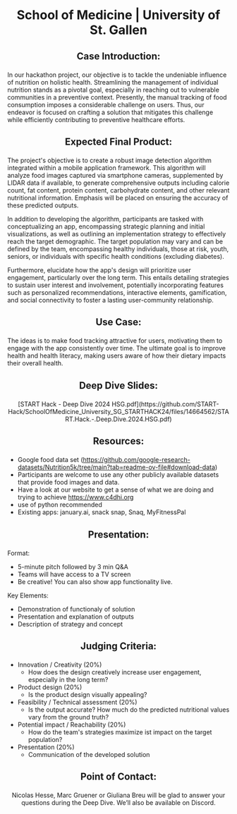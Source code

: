 # <p align="center"> School of Medicine | University of St. Gallen </p>

## <p align="center"> Case Introduction: </p>

In our hackathon project, our objective is to tackle the undeniable influence of nutrition on holistic health. Streamlining the management of individual nutrition stands as a pivotal goal, especially in reaching out to vulnerable communities in a preventive context. Presently, the manual tracking of food consumption imposes a considerable challenge on users. Thus, our endeavor is focused on crafting a solution that mitigates this challenge while efficiently contributing to preventive healthcare efforts.

## <p align="center"> Expected Final Product: </p>

The project's objective is to create a robust image detection algorithm integrated within a mobile application framework. This algorithm will analyze food images captured via smartphone cameras, supplemented by LIDAR data if available, to generate comprehensive outputs including calorie count, fat content, protein content, carbohydrate content, and other relevant nutritional information. Emphasis will be placed on ensuring the accuracy of these predicted outputs.

In addition to developing the algorithm, participants are tasked with conceptualizing an app, encompassing strategic planning and initial visualizations, as well as outlining an implementation strategy to effectively reach the target demographic. The target population may vary and can be defined by the team, encompassing healthy individuals, those at risk, youth, seniors, or individuals with specific health conditions (excluding diabetes).

Furthermore, elucidate how the app's design will prioritize user engagement, particularly over the long term. This entails detailing strategies to sustain user interest and involvement, potentially incorporating features such as personalized recommendations, interactive elements, gamification, and social connectivity to foster a lasting user-community relationship.

## <p align="center"> Use Case: </p>

The ideas is to make food tracking attractive for users, motivating them to engage with the app consistently over time. The ultimate goal is to improve health and health literacy, making users aware of how their dietary impacts their overall health.

## <p align="center"> Deep Dive Slides: </p>

<p align="center"> [START Hack - Deep Dive 2024 HSG.pdf](https://github.com/START-Hack/SchoolOfMedicine_University_SG_STARTHACK24/files/14664562/START.Hack.-.Deep.Dive.2024.HSG.pdf)

 </p>


##  <p align="center"> Resources: </p>

- Google food data set (https://github.com/google-research-datasets/Nutrition5k/tree/main?tab=readme-ov-file#download-data) 
- Participants are welcome to use any other publicly available datasets that provide food images and data.    
- Have a look at our website to get a sense of what we are doing and trying to achieve https://www.c4dhi.org
- use of python recommended
- Existing apps: january.ai, snack snap, Snaq, MyFitnessPal

## <p align="center"> Presentation: </p>

Format:
- 5-minute pitch followed by 3 min Q&A
- Teams will have access to a TV screen
- Be creative! You can also show app functionality live.

Key Elements:
- Demonstration of functionaly of solution
- Presentation and explanation of outputs
- Description of strategy and concept
  

## <p align="center"> Judging Criteria: </p>

- Innovation / Creativity (20%)
  -  How does the design creatively increase user engagement, especially in the long term?
- Product design (20%)
  - Is the product design visually appealing?
- Feasibility / Technical assessment (20%)
  - Is the output accurate? How much do the predicted nutritional values vary from the ground truth?
- Potential impact / Reachability (20%)
  - How do the team's strategies maximize ist impact on the target population?  
- Presentation (20%)
  - Communication of the developed solution


## <p align="center"> Point of Contact: </p>

<p align="center"> Nicolas Hesse, Marc Gruener or Giuliana Breu will be glad to answer your questions during the Deep Dive. We’ll also be available on Discord. </p>

